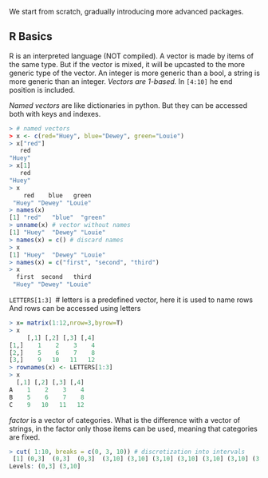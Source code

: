 We start from scratch, gradually introducing more advanced packages.
## R Basics
R is an interpreted language (NOT compiled).
A vector is made by items of the same type.
But if the vector is mixed, it will be upcasted to the more generic type of the vector.
An integer is more generic than a bool, a string is more generic than an integer.
*Vectors are 1-based.*
In `[4:10]` he end position is included.

*Named vectors* are like dictionaries in python. But they can be accessed both with keys and indexes.
```R
> # named vectors 
> x <- c(red="Huey", blue="Dewey", green="Louie") 
> x["red"]
   red 
"Huey" 
> x[1]
   red 
"Huey" 
> x
    red    blue   green 
 "Huey" "Dewey" "Louie" 
> names(x)
[1] "red"   "blue"  "green"
> unname(x) # vector without names
[1] "Huey"  "Dewey" "Louie"
> names(x) = c() # discard names
> x
[1] "Huey"  "Dewey" "Louie"
> names(x) = c("first", "second", "third")
> x
  first  second   third 
 "Huey" "Dewey" "Louie" 
```


`LETTERS[1:3] `# letters is a predefined vector, here it is used to name rows
And rows can be accessed using letters
```R
> x= matrix(1:12,nrow=3,byrow=T)
> x
     [,1] [,2] [,3] [,4]
[1,]    1    2    3    4
[2,]    5    6    7    8
[3,]    9   10   11   12
> rownames(x) <- LETTERS[1:3]
> x
  [,1] [,2] [,3] [,4]
A    1    2    3    4
B    5    6    7    8
C    9   10   11   12
```

*factor* is a vector of categories.
What is the difference with a vector of strings, in the factor only those items can be used, meaning that categories are fixed.

```R
> cut( 1:10, breaks = c(0, 3, 10)) # discretization into intervals
 [1] (0,3]  (0,3]  (0,3]  (3,10] (3,10] (3,10] (3,10] (3,10] (3,10] (3,10]
Levels: (0,3] (3,10]
```

